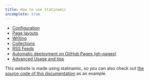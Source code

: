 ```yaml
---
title: How to use Statinamic
incomplete: true
---
```


- [Configuration](configuration/)
- [Page layouts](layouts/)
- [Writing](write/)
- [Collections](collections/)
- [RSS Feeds](feeds/)
- [Automatic deployment on GitHub Pages (gh-pages)](gh-pages/)
- [Advanced Usage and tips](../advanced/)

This website is made using statinamic, so you can also check out
[the source code of this documentation](https://github.com/MoOx/statinamic/tree/master/docs)
as an example.
